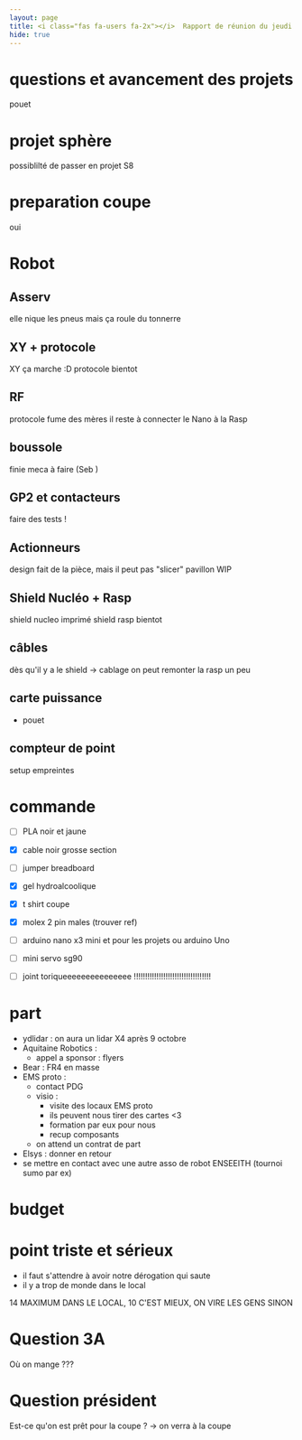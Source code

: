 ```yaml
---
layout: page
title: <i class="fas fa-users fa-2x"></i>  Rapport de réunion du jeudi 08 octobre 2020
hide: true
---
```


<!------------------------------------------------------------------------------->
<!-- @filename rapport4                                                        -->
<!-- @date jeudi 08 octobre 2020                                              -->
<!-- @author Ptit Lu                                                           -->
<!-- @brief Rapport de la réunion hebdomadaire de EIRBOT                       -->
<!------------------------------------------------------------------------------->


<!-- Le latex la vie -->
<script type="text/javascript" async
src="https://cdn.mathjax.org/mathjax/latest/MathJax.js?config=TeX-MML-AM_CHTML">
</script>


# questions et avancement des projets
pouet

# projet sphère
possiblilté de passer en projet S8

# preparation coupe
oui


# Robot
## Asserv
elle nique les pneus mais ça roule du tonnerre
## XY + protocole
XY ça marche :D protocole bientot
## RF
protocole fume des mères
il reste à connecter le Nano à la Rasp
## boussole
finie
meca à faire (Seb   )
## GP2 et contacteurs
faire des tests !
## Actionneurs
design fait de la pièce, mais il peut pas "slicer"
pavillon WIP
## Shield Nucléo + Rasp
shield nucleo imprimé
shield rasp bientot
## câbles
dès qu'il y a le shield -> cablage
on peut remonter la rasp un peu
## carte puissance
- pouet


## compteur de point
setup empreintes


# commande
- [ ] PLA noir et jaune
- [X] cable noir grosse section
- [ ] jumper breadboard
- [X] gel hydroalcoolique
- [X] t shirt coupe
- [X] molex 2 pin males (trouver ref)
- [ ] arduino nano x3 mini et pour les projets ou arduino Uno
- [ ] mini servo sg90
- [ ] joint toriqueeeeeeeeeeeeeee !!!!!!!!!!!!!!!!!!!!!!!!!!!!!!!!!!


# part
- ydlidar : on aura un lidar X4 après 9 octobre
- Aquitaine Robotics :
  + appel a sponsor : flyers
- Bear : FR4 en masse
- EMS proto :
  + contact PDG
  + visio :
    - visite des locaux EMS proto
    - ils peuvent nous tirer des cartes <3
    - formation par eux pour nous
    - recup composants
  + on attend un contrat de part
- Elsys : donner en retour
- se mettre en contact avec une autre asso de robot ENSEEITH (tournoi sumo par ex)


# budget

# point triste et sérieux
- il faut s'attendre à avoir notre dérogation qui saute
- il y a trop de monde dans le local

14 MAXIMUM DANS LE LOCAL, 10 C'EST MIEUX, ON VIRE LES GENS SINON


# Question 3A
Où on mange ???


# Question président
Est-ce qu'on est prêt pour la coupe ? -> on verra à la coupe
